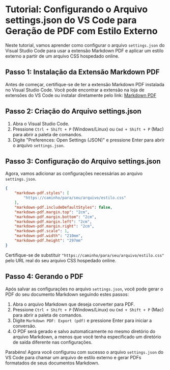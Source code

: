 # Tutorial: Configurando o Arquivo settings.json do VS Code para Geração de PDF com Estilo Externo

Neste tutorial, vamos aprender como configurar o arquivo `settings.json` do Visual Studio Code para usar a extensão Markdown PDF e aplicar um estilo externo a partir de um arquivo CSS hospedado online.

## Passo 1: Instalação da Extensão Markdown PDF

Antes de começar, certifique-se de ter a extensão Markdown PDF instalada no Visual Studio Code. Você pode encontrar a extensão na loja de extensões do VS Code ou instalar diretamente pelo link: [Markdown PDF](https://marketplace.visualstudio.com/items?itemName=yzane.markdown-pdf)

## Passo 2: Criação do Arquivo settings.json

1. Abra o Visual Studio Code.
2. Pressione `Ctrl + Shift + P` (Windows/Linux) ou `Cmd + Shift + P` (Mac) para abrir a paleta de comandos.
3. Digite "Preferences: Open Settings (JSON)" e pressione Enter para abrir o arquivo `settings.json`.

## Passo 3: Configuração do Arquivo settings.json

Agora, vamos adicionar as configurações necessárias ao arquivo `settings.json`.

```json
{
    "markdown-pdf.styles": [
        "https://caminho/para/seu/arquivo/estilo.css"
    ],
    "markdown-pdf.includeDefaultStyles": false,
    "markdown-pdf.margin.top": "2cm",
    "markdown-pdf.margin.bottom": "2cm",
    "markdown-pdf.margin.left": "2cm",
    "markdown-pdf.margin.right": "2cm",
    "markdown-pdf.scale": 1,
    "markdown-pdf.width": "210mm",
    "markdown-pdf.height": "297mm"
}
```

Certifique-se de substituir `"https://caminho/para/seu/arquivo/estilo.css"` pelo URL real do seu arquivo CSS hospedado online.

## Passo 4: Gerando o PDF

Após salvar as configurações no arquivo `settings.json`, você pode gerar o PDF do seu documento Markdown seguindo estes passos:

1. Abra o arquivo Markdown que deseja converter para PDF.
2. Pressione `Ctrl + Shift + P` (Windows/Linux) ou `Cmd + Shift + P` (Mac) para abrir a paleta de comandos.
3. Digite `Markdown PDF: Export (pdf)` e pressione Enter para iniciar a conversão.
4. O PDF será gerado e salvo automaticamente no mesmo diretório do arquivo Markdown, a menos que você tenha especificado um diretório de saída diferente nas configurações.

Parabéns! Agora você configurou com sucesso o arquivo `settings.json` do VS Code para chamar um arquivo de estilo externo e gerar PDFs formatados de seus documentos Markdown.
